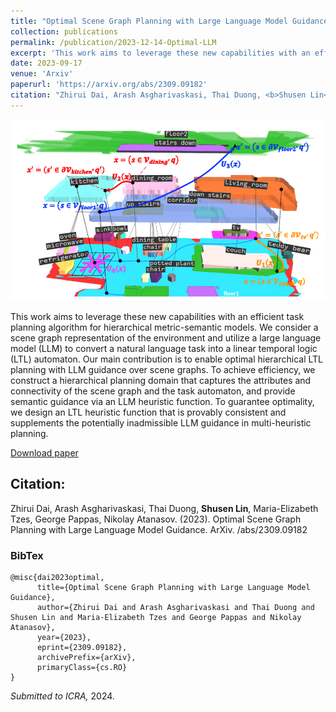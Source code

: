 ```yaml
---
title: "Optimal Scene Graph Planning with Large Language Model Guidance"
collection: publications
permalink: /publication/2023-12-14-Optimal-LLM
excerpt: 'This work aims to leverage these new capabilities with an efficient task planning algorithm for hierarchical metric-semantic models. We consider a scene graph representation of the environment and utilize a large language model (LLM) to convert a natural language task into a linear temporal logic (LTL) automaton. Our main contribution is to enable optimal hierarchical LTL planning with LLM guidance over scene graphs. To achieve efficiency, we construct a hierarchical planning domain that captures the attributes and connectivity of the scene graph and the task automaton, and provide semantic guidance via an LLM heuristic function. To guarantee optimality, we design an LTL heuristic function that is provably consistent and supplements the potentially inadmissible LLM guidance in multi-heuristic planning.'
date: 2023-09-17
venue: 'Arxiv'
paperurl: 'https://arxiv.org/abs/2309.09182'
citation: "Zhirui Dai, Arash Asgharivaskasi, Thai Duong, <b>Shusen Lin</b>, Maria-Elizabeth Tzes, George Pappas, Nikolay Atanasov (2023)."
---
```


<img src="/files/LLM optimal/LLM1.png" width=800px/>

This work aims to leverage these new capabilities with an efficient task planning algorithm for hierarchical metric-semantic models. We consider a scene graph representation of the environment and utilize a large language model (LLM) to convert a natural language task into a linear temporal logic (LTL) automaton. Our main contribution is to enable optimal hierarchical LTL planning with LLM guidance over scene graphs. To achieve efficiency, we construct a hierarchical planning domain that captures the attributes and connectivity of the scene graph and the task automaton, and provide semantic guidance via an LLM heuristic function. To guarantee optimality, we design an LTL heuristic function that is provably consistent and supplements the potentially inadmissible LLM guidance in multi-heuristic planning.

[Download paper](https://arxiv.org/pdf/2309.09182.pdf)

## Citation: 

Zhirui Dai, Arash Asgharivaskasi, Thai Duong, <b>Shusen Lin</b>, Maria-Elizabeth Tzes, George Pappas, Nikolay Atanasov. (2023). Optimal Scene Graph
Planning with Large Language Model Guidance. ArXiv. /abs/2309.09182 

### BibTex

```
@misc{dai2023optimal,
      title={Optimal Scene Graph Planning with Large Language Model Guidance}, 
      author={Zhirui Dai and Arash Asgharivaskasi and Thai Duong and Shusen Lin and Maria-Elizabeth Tzes and George Pappas and Nikolay Atanasov},
      year={2023},
      eprint={2309.09182},
      archivePrefix={arXiv},
      primaryClass={cs.RO}
}
```

<i>Submitted to ICRA,  </i>2024.

